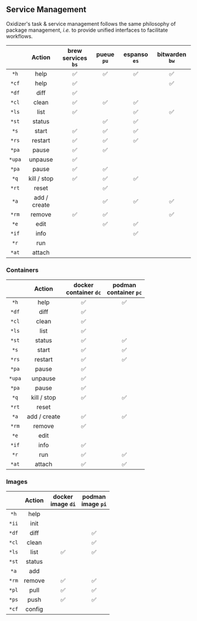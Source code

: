 ## Service Management

Oxidizer's task & service management follows the same philosophy of package management, _i.e._ to provide unified interfaces to facilitate workflows.

|        |    Action    | brew<br>services `bs` | pueue `pu` | espanso `es` | bitwarden `bw` |
| :----: | :----------: | :-------------------: | :--------: | :----------: | :------------: |
|  `*h`  |     help     |          ✅           |     ✅     |      ✅      |       ✅       |
| `*cf`  |     help     |          ✅           |            |              |       ✅       |
| `*df`  |     diff     |          ✅           |            |              |                |
| `*cl`  |    clean     |          ✅           |     ✅     |      ✅      |                |
| `*ls`  |     list     |          ✅           |            |      ✅      |       ✅       |
| `*st`  |    status    |                       |     ✅     |      ✅      |                |
|  `*s`  |    start     |          ✅           |     ✅     |      ✅      |                |
| `*rs`  |   restart    |          ✅           |     ✅     |      ✅      |                |
| `*pa`  |    pause     |          ✅           |     ✅     |              |                |
| `*upa` |   unpause    |          ✅           |            |              |                |
| `*pa`  |    pause     |          ✅           |     ✅     |              |                |
|  `*q`  | kill / stop  |          ✅           |     ✅     |      ✅      |                |
| `*rt`  |    reset     |                       |     ✅     |              |                |
|  `*a`  | add / create |                       |     ✅     |      ✅      |       ✅       |
| `*rm`  |    remove    |          ✅           |     ✅     |              |       ✅       |
|  `*e`  |     edit     |                       |     ✅     |      ✅      |                |
| `*if`  |     info     |                       |            |      ✅      |                |
|  `*r`  |     run      |                       |            |              |                |
| `*at`  |    attach    |                       |            |              |                |

### Containers

|        |    Action    | docker<br>container `dc` | podman<br>container `pc` |
| :----: | :----------: | :----------------------: | :----------------------: |
|  `*h`  |     help     |            ✅            |            ✅            |
| `*df`  |     diff     |            ✅            |
| `*cl`  |    clean     |            ✅            |
| `*ls`  |     list     |            ✅            |
| `*st`  |    status    |            ✅            |            ✅            |
|  `*s`  |    start     |            ✅            |            ✅            |
| `*rs`  |   restart    |            ✅            |            ✅            |
| `*pa`  |    pause     |            ✅            |
| `*upa` |   unpause    |            ✅            |
| `*pa`  |    pause     |            ✅            |
|  `*q`  | kill / stop  |            ✅            |            ✅            |
| `*rt`  |    reset     |                          |
|  `*a`  | add / create |            ✅            |            ✅            |
| `*rm`  |    remove    |            ✅            |
|  `*e`  |     edit     |                          |                          |
| `*if`  |     info     |            ✅            |
|  `*r`  |     run      |            ✅            |            ✅            |
| `*at`  |    attach    |            ✅            |            ✅            |

### Images

|       | Action | docker<br>image `di` | podman<br>image `pi` |
| :---: | :----: | :------------------: | :------------------: |
| `*h`  |  help  |                      |                      |
| `*ii` |  init  |                      |                      |
| `*df` |  diff  |                      |          ✅          |
| `*cl` | clean  |                      |          ✅          |
| `*ls` |  list  |          ✅          |          ✅          |
| `*st` | status |                      |                      |
| `*a`  |  add   |                      |                      |
| `*rm` | remove |          ✅          |          ✅          |
| `*pl` |  pull  |          ✅          |          ✅          |
| `*ps` |  push  |          ✅          |          ✅          |
| `*cf` | config |                      |                      |
